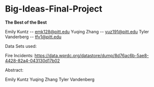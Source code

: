 # Big-Ideas-Final-Project


****The Best of the Best****

Emily Kuntz -- emk128@pitt.edu
Yuqing Zhang -- yuz191@pitt.edu
Tyler Vanderberg -- tfv1@pitt.edu


Data Sets used:

Fire Incidents: https://data.wprdc.org/datastore/dump/8d76ac6b-5ae8-4428-82a4-043130d17b02





Abstract: 

Emily Kuntz 
Yuqing Zhang
Tyler Vandenberg
